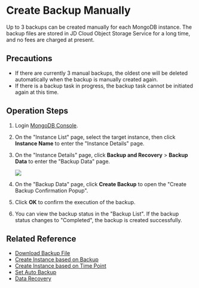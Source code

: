 # Create Backup Manually

Up to 3 backups can be created manually for each MongoDB instance. The backup files are stored in JD Cloud Object Storage Service for a long time, and no fees are charged at present.

## Precautions

- If there are currently 3 manual backups, the oldest one will be deleted automatically when the backup is manually created again.
- If there is a backup task in progress, the backup task cannot be initiated again at this time.

## Operation Steps

1. Login [MongoDB Console](https://mongodb-console.jdcloud.com/mongodb?dataCenter=bj_02).
1. On the "Instance List" page, select the target instance, then click **Instance Name** to enter the "Instance Details" page.
1. On the "Instance Details" page, click **Backup and Recovery** > **Backup Data** to enter the "Backup Data" page.

   ![](https://github.com/jdcloudcom/cn/blob/master/image/mongodb/mongo-019.png)

1. On the "Backup Data" page, click **Create Backup** to open the "Create Backup Confirmation Popup".
1. Click **OK** to confirm the execution of the backup.
1. You can view the backup status in the "Backup List". If the backup status changes to "Completed", the backup is created successfully.

## Related Reference

- [Download Backup File](Download-Bckup.md)
- [Create Instance based on Backup](Create-Instance-by-Backup.md)
- [Create Instance based on Time Point](Create-Instance-by-Point-in-Time.md)
- [Set Auto Backup](Modify-Backup-Policy.md)
- [Data Recovery](Restore-Instance.md)
